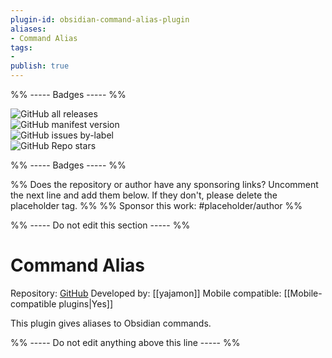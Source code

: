 ```yaml
---
plugin-id: obsidian-command-alias-plugin
aliases:
- Command Alias
tags: 
- 
publish: true
---
```


%% ----- Badges ----- %%

![GitHub all releases](https://img.shields.io/github/downloads/yajamon/obsidian-command-alias-plugin/total?color=573E7A&logo=github&style=for-the-badge)   
![GitHub manifest version](https://img.shields.io/github/manifest-json/v/yajamon/obsidian-command-alias-plugin?color=573E7A&logo=github&style=for-the-badge)   
![GitHub issues by-label](https://img.shields.io/github/issues/yajamon/obsidian-command-alias-plugin/help%20wanted?color=573E7A&logo=github&style=for-the-badge)   
![GitHub Repo stars](https://img.shields.io/github/stars/yajamon/obsidian-command-alias-plugin?color=573E7A&logo=github&style=for-the-badge)

%% ----- Badges ----- %%

%% Does the repository or author have any sponsoring links? Uncomment the next line and add them below. If they don't, please delete the placeholder tag. %%
%% Sponsor this work: #placeholder/author %%

%% ----- Do not edit this section ----- %%

# Command Alias

Repository: [GitHub](https://github.com/yajamon/obsidian-command-alias-plugin)
Developed by: [[yajamon]]
Mobile compatible: [[Mobile-compatible plugins|Yes]]

This plugin gives aliases to Obsidian commands.

%% ----- Do not edit anything above this line ----- %% 
